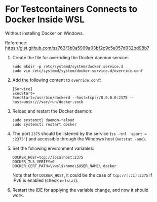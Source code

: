 # For Testcontainers Connects to Docker Inside WSL

Without installing Docker on Windows.

Reference: <https://gist.github.com/sz763/3b0a5909a03bf2c9c5a057d032bd98b7>

1. Create the file for overriding the Docker daemon service:
   
   ```shell
   sudo mkdir -p /etc/systemd/system/docker.service.d
   sudo vim /etc/systemd/system/docker.service.d/override.conf
   ```

2. Add the following content to `override.conf`:

   ```
   [Service]
   ExecStart=
   ExecStart=/usr/bin/dockerd --host=tcp://0.0.0.0:2375 --host=unix:///var/run/docker.sock
   ```

3. Reload and restart the Docker daemon:

   ```shell
   sudo systemctl daemon-reload
   sudo systemctl restart docker
   ```

4. The port `2375` should be listened by the service (`ss -tnl 'sport = :2375'`) and accessible through the Windows host (`netstat -ano`).

5. Set the following environment variables:

   ```env
   DOCKER_HOST=tcp://localhost:2375
   DOCKER_TLS_VERIFY=0
   DOCKER_CERT_PATH=\\wsl$\home\$USER_NAME\.docker
   ```

   Note that for `DOCKER_HOST`, it could be the case of `tcp://[::1]:2375` if IPv6 is enabled (check `netstat`).

6. Restart the IDE for applying the variable change, and now it should work.
